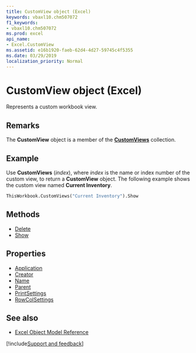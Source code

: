 ```yaml
---
title: CustomView object (Excel)
keywords: vbaxl10.chm507072
f1_keywords:
- vbaxl10.chm507072
ms.prod: excel
api_name:
- Excel.CustomView
ms.assetid: e16b1920-faeb-62d4-4d27-59745c4f5355
ms.date: 03/29/2019
localization_priority: Normal
---
```



# CustomView object (Excel)

Represents a custom workbook view.


## Remarks

The **CustomView** object is a member of the **[CustomViews](Excel.CustomViews.md)** collection.


## Example

Use **CustomViews** (_index_), where _index_ is the name or index number of the custom view, to return a **CustomView** object. The following example shows the custom view named **Current Inventory**.

```vb
ThisWorkbook.CustomViews("Current Inventory").Show
```


## Methods

- [Delete](Excel.CustomView.Delete.md)
- [Show](Excel.CustomView.Show.md)

## Properties

- [Application](Excel.CustomView.Application.md)
- [Creator](Excel.CustomView.Creator.md)
- [Name](Excel.CustomView.Name.md)
- [Parent](Excel.CustomView.Parent.md)
- [PrintSettings](Excel.CustomView.PrintSettings.md)
- [RowColSettings](Excel.CustomView.RowColSettings.md)


## See also

- [Excel Object Model Reference](overview/Excel/object-model.md)

[!include[Support and feedback](~/includes/feedback-boilerplate.md)]